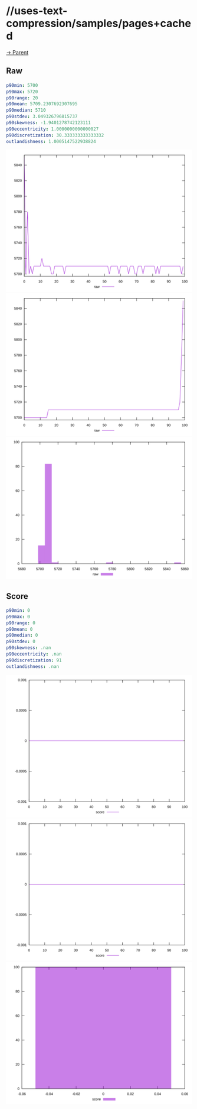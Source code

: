 
# //uses-text-compression/samples/pages+cached

[→ Parent](../..)


## Raw


```yaml
p90min: 5700
p90max: 5720
p90range: 20
p90mean: 5709.2307692307695
p90median: 5710
p90stdev: 3.049326796815737
p90skewness: -1.9401278742123111
p90eccentricity: 1.0000000000000027
p90discretization: 30.333333333333332
outlandishness: 1.0005147522938824

```

![PLOT: raw-values](./raw/values.svg)![PLOT: raw-sorted](./raw/sorted.svg)![PLOT: raw-histogram](./raw/histogram.svg)
## Score


```yaml
p90min: 0
p90max: 0
p90range: 0
p90mean: 0
p90median: 0
p90stdev: 0
p90skewness: .nan
p90eccentricity: .nan
p90discretization: 91
outlandishness: .nan

```

![PLOT: score-values](./score/values.svg)![PLOT: score-sorted](./score/sorted.svg)![PLOT: score-histogram](./score/histogram.svg)